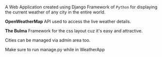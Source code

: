A Web Application created using Django Framework of `Python` for displaying the current weather of any city in the entire world.

**OpenWeatherMap** API used to access the live weather details.

**The Bulma** Framework for the css layout cuz it's easy and attractive.

Cities can be managed via admin area too.

Make sure to run manage.py while in WeatherApp